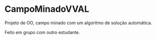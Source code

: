 # CampoMinadoVVAL
Projeto de OO, campo minado com um algoritmo de solução automática. 

Feito em grupo com outro estudante.
